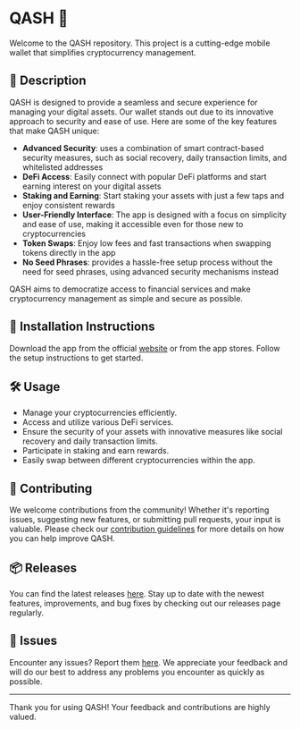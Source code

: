 
# QASH 🚀

Welcome to the QASH repository. This project is a cutting-edge mobile wallet that simplifies cryptocurrency management.

## 📜 Description

QASH is designed to provide a seamless and secure experience for managing your digital assets. Our wallet stands out due to its innovative approach to security and ease of use. Here are some of the key features that make QASH unique:

- **Advanced Security**: uses a combination of smart contract-based security measures, such as social recovery, daily transaction limits, and whitelisted addresses
- **DeFi Access**: Easily connect with popular DeFi platforms and start earning interest on your digital assets
- **Staking and Earning**: Start staking your assets with just a few taps and enjoy consistent rewards
- **User-Friendly Interface**: The app is designed with a focus on simplicity and ease of use, making it accessible even for those new to cryptocurrencies
- **Token Swaps**: Enjoy low fees and fast transactions when swapping tokens directly in the app
- **No Seed Phrases**: provides a hassle-free setup process without the need for seed phrases, using advanced security mechanisms instead

QASH aims to democratize access to financial services and make cryptocurrency management as simple and secure as possible.

## 🚀 Installation Instructions

Download the app from the official [website](https://www.example.com) or from the app stores. Follow the setup instructions to get started.

## 🛠️ Usage

- Manage your cryptocurrencies efficiently.
- Access and utilize various DeFi services.
- Ensure the security of your assets with innovative measures like social recovery and daily transaction limits.
- Participate in staking and earn rewards.
- Easily swap between different cryptocurrencies within the app.

## 🤝 Contributing

We welcome contributions from the community! Whether it's reporting issues, suggesting new features, or submitting pull requests, your input is valuable. Please check our [contribution guidelines](../../contributing) for more details on how you can help improve QASH.

## 📦 Releases

You can find the latest releases [here](../../releases). Stay up to date with the newest features, improvements, and bug fixes by checking out our releases page regularly.

## 🐛 Issues

Encounter any issues? Report them [here](../../issues). We appreciate your feedback and will do our best to address any problems you encounter as quickly as possible.

---

Thank you for using QASH! Your feedback and contributions are highly valued.
